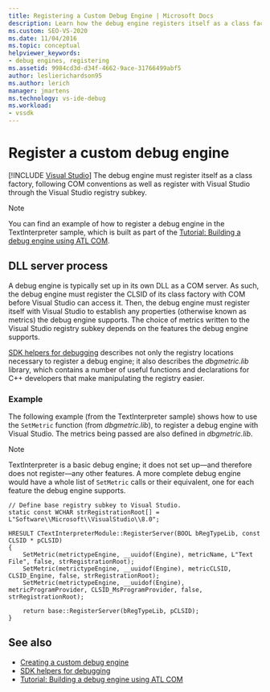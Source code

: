 ```yaml
---
title: Registering a Custom Debug Engine | Microsoft Docs
description: Learn how the debug engine registers itself as a class factory, following COM conventions, as well as registering with Visual Studio through the registry.
ms.custom: SEO-VS-2020
ms.date: 11/04/2016
ms.topic: conceptual
helpviewer_keywords:
- debug engines, registering
ms.assetid: 9984cd3d-d34f-4662-9ace-31766499abf5
author: leslierichardson95
ms.author: lerich
manager: jmartens
ms.technology: vs-ide-debug
ms.workload:
- vssdk
---
```

# Register a custom debug engine

 [!INCLUDE [Visual Studio](~/includes/applies-to-version/vs-not-mac.md)]
The debug engine must register itself as a class factory, following COM conventions as well as register with Visual Studio through the Visual Studio registry subkey.

> [!NOTE]
> You can find an example of how to register a debug engine in the TextInterpreter sample, which is built as part of the [Tutorial: Building a debug engine using ATL COM](/previous-versions/bb147024(v=vs.90)).

## DLL server process
 A debug engine is typically set up in its own DLL as a COM server. As such, the debug engine must register the CLSID of its class factory with COM before Visual Studio can access it. Then, the debug engine must register itself with Visual Studio to establish any properties (otherwise known as metrics) the debug engine supports. The choice of metrics written to the Visual Studio registry subkey depends on the features the debug engine supports.

 [SDK helpers for debugging](../../extensibility/debugger/reference/sdk-helpers-for-debugging.md) describes not only the registry locations necessary to register a debug engine; it also describes the *dbgmetric.lib* library, which contains a number of useful functions and declarations for C++ developers that make manipulating the registry easier.

### Example
 The following example (from the TextInterpreter sample) shows how to use the `SetMetric` function (from *dbgmetric.lib*), to register a debug engine with Visual Studio. The metrics being passed are also defined in *dbgmetric.lib*.

> [!NOTE]
> TextInterpreter is a basic debug engine; it does not set up—and therefore does not register—any other features. A more complete debug engine would have a whole list of `SetMetric` calls or their equivalent, one for each feature the debug engine supports.

```
// Define base registry subkey to Visual Studio.
static const WCHAR strRegistrationRoot[] = L"Software\\Microsoft\\VisualStudio\\8.0";

HRESULT CTextInterpreterModule::RegisterServer(BOOL bRegTypeLib, const CLSID * pCLSID)
{
    SetMetric(metrictypeEngine, __uuidof(Engine), metricName, L"Text File", false, strRegistrationRoot);
    SetMetric(metrictypeEngine, __uuidof(Engine), metricCLSID, CLSID_Engine, false, strRegistrationRoot);
    SetMetric(metrictypeEngine, __uuidof(Engine), metricProgramProvider, CLSID_MsProgramProvider, false, strRegistrationRoot);

    return base::RegisterServer(bRegTypeLib, pCLSID);
}
```

## See also
- [Creating a custom debug engine](../../extensibility/debugger/creating-a-custom-debug-engine.md)
- [SDK helpers for debugging](../../extensibility/debugger/reference/sdk-helpers-for-debugging.md)
- [Tutorial: Building a debug engine using ATL COM](/previous-versions/bb147024(v=vs.90))